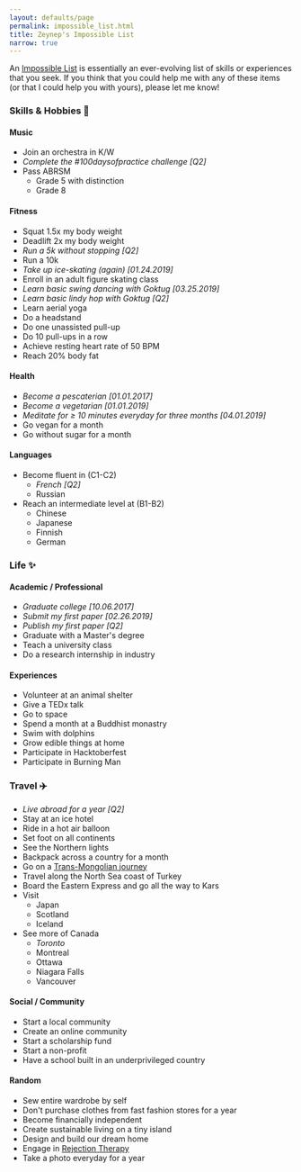 ```yaml
---
layout: defaults/page
permalink: impossible_list.html
title: Zeynep's Impossible List
narrow: true
---
```


An [Impossible List](https://impossiblehq.com/impossible-list/) is essentially an ever-evolving list of skills or experiences that you seek. If you think that you could help me with any of these items (or that I could help you with yours), please let me know!

### Skills & Hobbies :musical_score:

#### Music

* Join an orchestra in K/W
* *Complete the #100daysofpractice challenge [Q2]*
* Pass ABRSM
  * Grade 5 with distinction
  * Grade 8

#### Fitness

* Squat 1.5x my body weight
* Deadlift 2x my body weight
* *Run a 5k without stopping [Q2]*
* Run a 10k
* _Take up ice-skating (again) [01.24.2019]_
* Enroll in an adult figure skating class
* _Learn basic swing dancing with Goktug [03.25.2019]_
* *Learn basic lindy hop with Goktug [Q2]*
* Learn aerial yoga
* Do a headstand
* Do one unassisted pull-up
* Do 10 pull-ups in a row
* Achieve resting heart rate of 50 BPM
* Reach 20% body fat

#### Health

* _Become a pescaterian [01.01.2017]_
* _Become a vegetarian [01.01.2019]_
* _Meditate for ≥ 10 minutes everyday for three months [04.01.2019]_
* Go vegan for a month
* Go without sugar for a month

#### Languages

* Become fluent in (C1-C2)
  * *French [Q2]*
  * Russian
* Reach an intermediate level at (B1-B2)
  * Chinese
  * Japanese
  * Finnish
  * German

### Life :sparkles:

#### Academic / Professional

* _Graduate college [10.06.2017]_
* _Submit my first paper [02.26.2019]_
* *Publish my first paper [Q2]*
* Graduate with a Master's degree
* Teach a university class
* Do a research internship in industry

#### Experiences

* Volunteer at an animal shelter
* Give a TEDx talk
* Go to space
* Spend a month at a Buddhist monastry
* Swim with dolphins
* Grow edible things at home
* Participate in Hacktoberfest
* Participate in Burning Man

### Travel :airplane:

* *Live abroad for a year [Q2]*
* Stay at an ice hotel
* Ride in a hot air balloon
* Set foot on all continents
* See the Northern lights
* Backpack across a country for a month
* Go on a [Trans-Mongolian journey](http://www.trans-siberia.com/my1997tour.html)
* Travel along the North Sea coast of Turkey
* Board the Eastern Express and go all the way to Kars
* Visit
  * Japan
  * Scotland
  * Iceland
* See more of Canada
  * _Toronto_
  * Montreal
  * Ottawa
  * Niagara Falls
  * Vancouver

#### Social / Community

* Start a local community
* Create an online community
* Start a scholarship fund
* Start a non-profit
* Have a school built in an underprivileged country

#### Random

* Sew entire wardrobe by self
* Don't purchase clothes from fast fashion stores for a year
* Become financially independent
* Create sustainable living on a tiny island
* Design and build our dream home
* Engage in [Rejection Therapy](https://www.rejectiontherapy.com/100-days-of-rejection-therapy/)
* Take a photo everyday for a year

